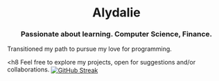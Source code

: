 <h1 align="center"> Alydalie</h1>
<h3 align="center">Passionate about learning. Computer Science, Finance.</h3>
<h8 align="left"> Transitioned my path to pursue my love for programming.</h8>

<h8 Feel free to explore my projects, open for suggestions and/or collaborations.</h8>
<a href="" target="blank"><img align="center" src="https://streak-stats.demolab.com?user=Alydalie&theme=holi-theme&hide_border=true&mode=weekly&card_width=494&type=png&hide_current_streak=true" alt="GitHub Streak" /></a>
